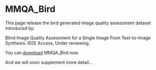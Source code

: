 # MMQA_Bird

This page release the bird generated image quality assessment dataset introduced by:

Blind Image Quality Assessment for a Single Image From Text-to-Image Synthesis. IEEE Access, Under reviewing.

You can [download](https://drive.google.com/file/d/1Me7BXwDbTkxc48ij8kM3s2IQ-x-j-GgD/view?usp=sharing) MMQA_Bird now.

And we will soon supplement more detail...
